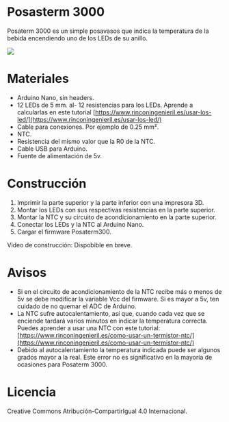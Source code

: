 # Posasterm 3000

Posaterm 3000 es un simple posavasos que indica la temperatura de la bebida encendiendo uno de los LEDs de su anillo.

<img src="https://github.com/kikeelectronico/posasterm3000/raw/master/G%C5%95aficos/Recursos/captura.png"/>

# Materiales

- Arduino Nano, sin headers.
- 12 LEDs de 5 mm.
al- 12 resistencias para los LEDs. Aprende a calcularlas en este tutorial [https://www.rinconingenieril.es/usar-los-led/](https://www.rinconingenieril.es/usar-los-led/)
- Cable para conexiones. Por ejemplo de 0.25 mm².
- NTC.
- Resistencia del mismo valor que la R0 de la NTC.
- Cable USB para Arduino.
- Fuente de alimentación de 5v.

# Construcción

1. Imprimir la parte superior y la parte inferior con una impresora 3D.
2. Montar los LEDs con sus respectivas resistencias en la parte superior.
3. Montar la NTC y su circuito de acondicionamiento en la parte superior.
4. Conectar los LEDs y la NTC al Arduino Nano.
5. Cargar el firmware Posaterm300.

Video de construcción: Dispobible en breve.

# Avisos

- Si en el circuito de acondicionamiento de la NTC recibe más o menos de 5v se debe modificar la variable Vcc del firmware. Si es mayor a 5v, ten cuidado de no quemar el ADC de Arduino.
- La NTC sufre autocalentamiento, así que, cuando cada vez que se enciende tardará varios minutos en indicar la temperatura correcta. Puedes aprender a usar una NTC con este tutorial: [https://www.rinconingenieril.es/como-usar-un-termistor-ntc/](https://www.rinconingenieril.es/como-usar-un-termistor-ntc/)
- Debido al autocalentamiento la temperatura indicada puede ser algunos grados mayor a la real. Este error no es significativo en la mayoría de ocasiones para Posaterm 3000.

# Licencia
Creative Commons Atribución-CompartirIgual 4.0 Internacional.

